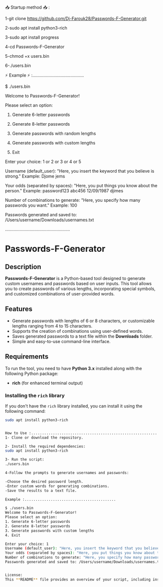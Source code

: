 📥 Startup method 📥 : 

1-git clone https://github.com/Dj-Farouk28/Passwords-F-Generator.git

2-sudo apt install python3-rich

3-sudo apt install progress

4-cd Passwords-F-Generator

5-chmod +x users.bin

6-./users.bin




⚡ Example ⚡ :..........................................

$ ./users.bin

Welcome to Passwords-F-Generator!

Please select an option:

1. Generate 6-letter passwords
   
2. Generate 8-letter passwords
   
3. Generate passwords with random lengths

4. Generate passwords with custom lengths
   
5. Exit

Enter your choice: 1 or 2 or 3 or 4 or 5

Username (default_user): "Here, you insert the keyword that you believe is strong." Example: Djome jems

Your odds (separated by spaces): "Here, you put things you know about the person." Example: password123 abc456 12/09/1987 djimes

Number of combinations to generate: "Here, you specify how many passwords you want." Example: 100

Passwords generated and saved to: /Users/username/Downloads/usernames.txt



.....................................................

# Passwords-F-Generator

## Description

**Passwords-F-Generator** is a Python-based tool designed to generate custom usernames and passwords based on user inputs. This tool allows you to create passwords of various lengths, incorporating special symbols, and customized combinations of user-provided words.

## Features

- Generate passwords with lengths of 6 or 8 characters, or customizable lengths ranging from 4 to 15 characters.
- Supports the creation of combinations using user-defined words.
- Saves generated passwords to a text file within the **Downloads** folder.
- Simple and easy-to-use command-line interface.

## Requirements

To run the tool, you need to have **Python 3.x** installed along with the following Python package:

- **rich** (for enhanced terminal output)

### Installing the `rich` library

If you don't have the `rich` library installed, you can install it using the following command:

```bash
sudo apt install python3-rich


How to Use :..........................................................
1- Clone or download the repository.

2- Install the required dependencies:
sudo apt install python3-rich

3- Run the script:
./users.bin

4-Follow the prompts to generate usernames and passwords:

-Choose the desired password length.
-Enter custom words for generating combinations.
-Save the results to a text file.

Example :..........................................

$ ./users.bin
Welcome to Passwords-F-Generator!
Please select an option:
1. Generate 6-letter passwords
2. Generate 8-letter passwords
3. Generate passwords with custom lengths
4. Exit

Enter your choice: 1
Username (default_user): "Here, you insert the keyword that you believe is strong." Example: Djome jems
Your odds (separated by spaces): "Here, you put things you know about the person." Example: password123 abc456 12/09/1987 djimes
Number of combinations to generate: "Here, you specify how many passwords you want." Example: 100
Passwords generated and saved to: /Users/username/Downloads/usernames.txt


License: 
This **README** file provides an overview of your script, including installation instructions, features, and usage examples.
